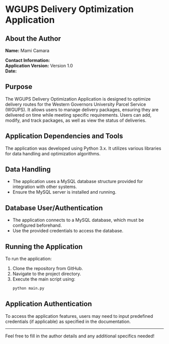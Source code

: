 # WGUPS Delivery Optimization Application

## About the Author
**Name:**  Mami Camara


**Contact Information:**  
**Application Version:** Version 1.0  
**Date:**   

## Purpose
The WGUPS Delivery Optimization Application is designed to optimize delivery routes for the Western Governors University Parcel Service (WGUPS). It allows users to manage delivery packages, ensuring they are delivered on time while meeting specific requirements. Users can add, modify, and track packages, as well as view the status of deliveries.

## Application Dependencies and Tools
The application was developed using Python 3.x. It utilizes various libraries for data handling and optimization algorithms.

## Data Handling
* The application uses a MySQL database structure provided for integration with other systems.
* Ensure the MySQL server is installed and running.

## Database User/Authentication
* The application connects to a MySQL database, which must be configured beforehand.
* Use the provided credentials to access the database.

## Running the Application
To run the application:
1. Clone the repository from GitHub.
2. Navigate to the project directory.
3. Execute the main script using:
   ```bash
   python main.py
   ```

## Application Authentication
To access the application features, users may need to input predefined credentials (if applicable) as specified in the documentation.

---

Feel free to fill in the author details and any additional specifics needed!
